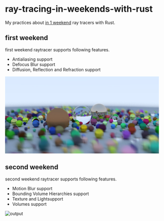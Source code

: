 # ray-tracing-in-weekends-with-rust 
My practices about [in 1 weekend](http://in1weekend.blogspot.com/) ray tracers with Rust.

## first weekend
first weekend raytracer supports following features.

* Antialiasing support
* Defocus Blur support
* Diffusion, Reflection and Refraction support

![output](https://raw.githubusercontent.com/ar90n/ray-tracing-in-weekends-with-rust/main/assets/output_firest_weekend.jpg)

## second weekend
second weekend raytracer supports following features.

* Motion Blur support
* Bounding Volume Hierarchies support
* Texture and Lightsupport
* Volumes support

![output](https://raw.githubusercontent.com/ar90n/ray-tracing-in-weekends-with-rust/main/assets/output_second_weekend.jpg)

